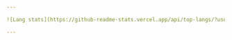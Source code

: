 ```yaml
---

![Lang stats](https://github-readme-stats.vercel.app/api/top-langs/?username=chezeng&layout=donut)

---
```

